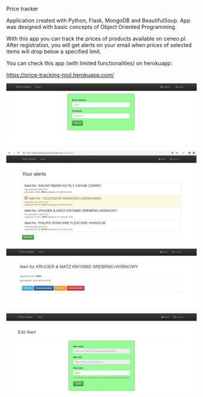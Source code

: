 Price tracker

Application created with Python, Flask, MongoDB and BeautifulSoup. App was designed with basic concepts of 
Object Oriented Programming.

With this app you can track the prices of products available on ceneo.pl. 
After registration, you will get alerts on your email when prices of selected items will drop below a specified limit.

You can check this app (with limited functionalities) on herokuapp:

https://price-tracking-tool.herokuapp.com/


![register](project/static/img/register.jpg)

![alerts](project/static/img/alerts.jpg)

![alert](project/static/img/alert.jpg)

![edit](project/static/img/edit.jpg)

 